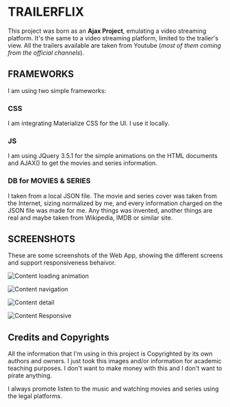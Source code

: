 # TRAILERFLIX
This project was born as an **Ajax Project**, emulating a video streaming platform.
It's the same to a video streaming platform, limited to the trailer's view. All the trailers available are taken from Youtube (_most of them coming from the official channels_).

## FRAMEWORKS
I am using two simple frameworks:
### CSS
I am integrating Materialize CSS for the UI. I use it locally.

### JS
I am using JQuery 3.5.1 for the simple animations on the HTML documents and AJAX() to get the movies and series information.

### DB for MOVIES & SERIES
I taken from a local JSON file. The movie and series cover was taken from the Internet, sizing normalized by me, and every information charged on the JSON file was made for me. Any things was invented, another things are real and maybe taken from Wikipedia, IMDB or similar site.

## SCREENSHOTS
These are some screenshots of the Web App, showing the different screens and support responsiveness behaivor. 

![Content loading animation](https://github.com/mobilepadawan/coderflix/blob/master/AJAX%20-%20Trailerflix/images/screenshots/vertical_loading.jpg)

![Content navigation](https://github.com/mobilepadawan/coderflix/blob/master/AJAX%20-%20Trailerflix/images/screenshots/vertical_navigation.jpg)

![Content detail](https://github.com/mobilepadawan/coderflix/blob/master/AJAX%20-%20Trailerflix/images/screenshots/vertical_detail.png)

![Content Responsive](https://github.com/mobilepadawan/coderflix/blob/master/AJAX%20-%20Trailerflix/images/screenshots/horizontal_navigation.png)

## Credits and Copyrights
All the information that I'm using in this project is Copyrighted by its own authors and owners. I just took this images and/or information for academic teaching purposes. I don't want to make money with this and I don't want to pirate anything.

I always promote listen to the music and watching movies and series using the legal platforms.
